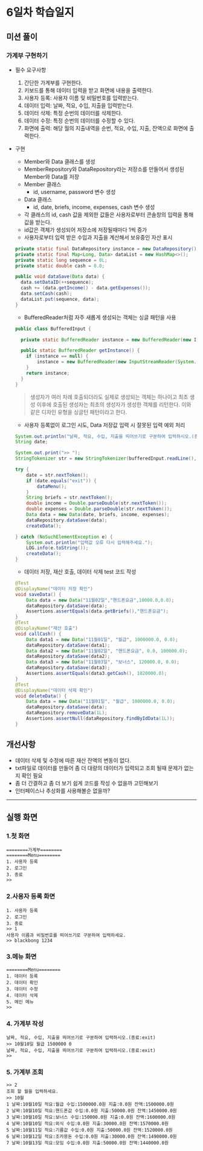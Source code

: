 # 6일차 학습일지

## 미션 풀이

### 가계부 구현하기

  - 필수 요구사항
      1. 간단한 가계부를 구현한다.
      2. 키보드를 통해 데이터 입력을 받고 화면에 내용을 출력한다.
      3. 사용자 등록: 사용자 이름 및 비밀번호를 입력받는다.
      4. 데이터 입력: 날짜, 적요, 수입, 지출을 입력받는다.
      5. 데이터 삭제: 특정 순번의 데이터를 삭제한다.
      6. 데이터 수정: 특정 순번의 데이터를 수정할 수 있다.
      7. 화면에 출력: 해당 월의 지출내역을 순번, 적요, 수입, 지출, 잔액으로 화면에 출력한다.
  
  - 구현
      - Member와 Data 클래스를 생성
      - MemberRepository와 DataRepository라는 저장소를 만들어서 생성된 Member와 Data를 저장
      - Member 클래스
          - id, username, password 변수 생성
      - Data 클래스
          - id, date, briefs, income, expenses, cash 변수 생성
      - 각 클래스의 id, cash 값을 제외한 값들은 사용자로부터 콘솔창의 입력을 통해 값을 받는다.
      - id값은 객체가 생성되어 저장소에 저장될때마다 1씩 증가
      - 사용자로부터 입력 받은 수입과 지출을 계산해서 보유중인 자산 표시
      ```java
      private static final DataRepository instance = new DataRepository();
      private static final Map<Long, Data> dataList = new HashMap<>();
      private static long sequence = 0L;
      private static double cash = 0.0;
    
      public void dataSave(Data data) {
        data.setDataID(++sequence);
        cash += (data.getIncome() - data.getExpenses());
        data.setCash(cash);
        dataList.put(sequence, data);
      }
      ```
      - BufferedReader처럼 자주 새롭게 생성되는 객체는 싱글 패턴을 사용
      ```java
      public class BufferedInput {

        private static BufferedReader instance = new BufferedReader(new InputStreamReader(System.in));

        public static BufferedReader getInstance() {
          if (instance == null) {
              instance = new BufferedReader(new InputStreamReader(System.in));
          }
          return instance;
        }
      }
    ```
    > 생성자가 여러 차례 호출되더라도 실제로 생성되는 객체는 하나이고 최초 생성 이후에 호출된 생성자는 최초의 생성자가 생성한 객체를 리턴한다. 이와 같은 디자인 유형을 싱글턴 패턴이라고 한다.
      - 사용자 등록없이 로그인 시도, Data 저장값 입력 시 잘못된 입력 예외 처리
    ```java
    System.out.println("날짜, 적요, 수입, 지출을 띄어쓰기로 구분하여 입력하시오.(종료:exit)");
    String date;

    System.out.print(">> ");
    StringTokenizer str = new StringTokenizer(bufferedInput.readLine(), " ");

    try {
        date = str.nextToken();
        if (date.equals("exit")) {
            dataMenu();
        }
        String briefs = str.nextToken();
        double income = Double.parseDouble(str.nextToken());
        double expenses = Double.parseDouble(str.nextToken());
        Data data = new Data(date, briefs, income, expenses);
        dataRepository.dataSave(data);
        createData();

    } catch (NoSuchElementException e) {
        System.out.println("입력값 오류 다시 입력해주세요.");
        LOG.info(e.toString());
        createData();
    }
    ```
      - 데이터 저장, 재산 호출, 데이터 삭제 test 코드 작성
    ```java
    @Test
    @DisplayName("데이터 저장 확인")
    void saveData() {
        Data data = new Data("11월02일","핸드폰요금",10000.0,0.0);
        dataRepository.dataSave(data);
        Assertions.assertEquals(data.getBriefs(),"핸드폰요금");
    }
    @Test
    @DisplayName("재산 호출")
    void callCash() {
        Data data1 = new Data("11월01일", "월급", 1000000.0, 0.0);
        dataRepository.dataSave(data1);
        Data data2 = new Data("11월02일", "핸드폰요금", 0.0, 100000.0);
        dataRepository.dataSave(data2);
        Data data3 = new Data("11월03일", "보너스", 120000.0, 0.0);
        dataRepository.dataSave(data3);
        Assertions.assertEquals(data3.getCash(), 1020000.0);
    }
    @Test
    @DisplayName("데이터 삭제 확인")
    void deleteData() {
        Data data = new Data("11월01일", "월급", 1000000.0, 0.0);
        dataRepository.dataSave(data);
        dataRepository.removeData(1L);
        Assertions.assertNull(dataRepository.findByIdData(1L));
    }
    ```
  ## 개선사항

  - 데이터 삭제 및 수정에 따른 재산 잔액의 변동이 없다.
  - txt파일로 데이터를 만들어 좀 더 대량의 데이터가 입력되고 조회 될때 문제가 없는지 확인 필요
  - 좀 더 간결하고 좀 더 보기 쉽게 코드를 작성 수 없을까 고민해보기
  - 인터페이스나 추상화를 사용해볼순 없을까?

  -----
  
  ## 실행 화면
      
  ### 1.첫 화면
  ```
  ========가계부========
  ========Menu========
  1. 사용자 등록
  2. 로그인
  3. 종료
  >> 
  ```
  ### 2.사용자 등록 화면
  ```
  1. 사용자 등록
  2. 로그인
  3. 종료
  >> 1
  사용자 이름과 비밀번호를 띄어쓰기로 구분하여 입력하세요.
  >> blackbong 1234
  ```
  ### 3.메뉴 화면
  ```
  ========Menu========
  1. 데이터 등록
  2. 데이터 확인
  3. 데이터 수정
  4. 데이터 삭제
  5. 메인 메뉴
  >> 
  ```
### 4. 가계부 작성
  ```
  날짜, 적요, 수입, 지출을 띄어쓰기로 구분하여 입력하시오.(종료:exit)
  >> 10월10일 월급 1500000 0
  날짜, 적요, 수입, 지출을 띄어쓰기로 구분하여 입력하시오.(종료:exit)
  >> 
  ```
### 5. 가계부 조회
  ```
  >> 2
  조회 할 월을 입력하세요.
  >> 10월
  1 날짜:10월10일 적요:월급 수입:1500000.0원 지출:0.0원 잔액:1500000.0원
  2 날짜:10월10일 적요:핸드폰값 수입:0.0원 지출:50000.0원 잔액:1450000.0원
  3 날짜:10월10일 적요:보너스 수입:150000.0원 지출:0.0원 잔액:1600000.0원
  4 날짜:10월10일 적요:외식 수입:0.0원 지출:30000.0원 잔액:1570000.0원
  5 날짜:10월11일 적요:기름값 수입:0.0원 지출:50000.0원 잔액:1520000.0원
  6 날짜:10월12일 적요:조카용돈 수입:0.0원 지출:30000.0원 잔액:1490000.0원
  7 날짜:10월13일 적요:모임 수입:0.0원 지출:50000.0원 잔액:1440000.0원
  ```
